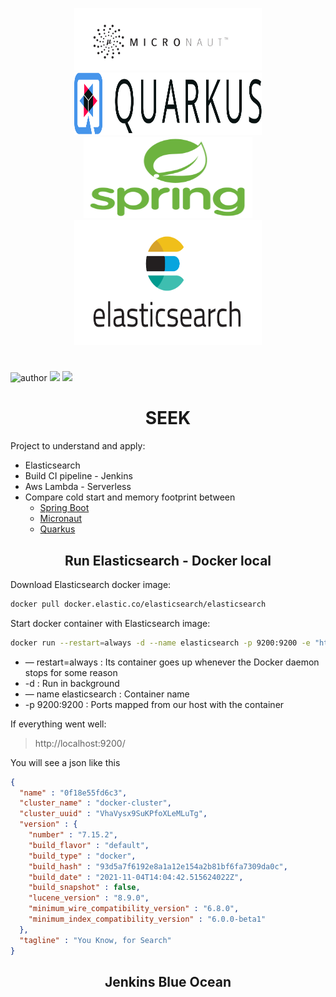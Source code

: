 <div>
       <p align="center"> 
              <img src="docs/micronaut.png" width="300" height="100">
              <img src="docs/quarkus.png" width="300" height="100">
              <img src="docs/spring.png" width="270" height="130">
              <img src="docs/es.png" width="300" height="200">
       </p>
</div>

#

![author](https://img.shields.io/badge/author-matheus-red.svg)
[![](https://img.shields.io/badge/java-v17-blue.svg)]()
[![](https://img.shields.io/badge/gradle-v7.2-blue.svg)]()

<h1 align="center"> SEEK </h1>

Project to understand and apply:
* Elasticsearch
* Build CI pipeline - Jenkins
* Aws Lambda - Serverless
* Compare cold start and memory footprint between
  * [Spring Boot](https://spring.io/projects/spring-boot)
  * [Micronaut](https://micronaut.io/)
  * [Quarkus](https://quarkus.io/)



<h2 align="center"> Run Elasticsearch - Docker local </h2>

Download Elasticsearch docker image:
```bash
docker pull docker.elastic.co/elasticsearch/elasticsearch
```

Start docker container with Elasticsearch image:
```bash
docker run --restart=always -d --name elasticsearch -p 9200:9200 -e "http.host=0.0.0.0" -e "transport.host=127.0.0.1" docker.elastic.co/elasticsearch/elasticsearch:5.5.2
```
* — restart=always : Its container goes up whenever the Docker daemon stops for some reason
* -d : Run in background
* — name elasticsearch : Container name
* -p 9200:9200 : Ports mapped from our host with the container

If everything went well:

> http://localhost:9200/

You will see a json like this
````json
{
  "name" : "0f18e55fd6c3",
  "cluster_name" : "docker-cluster",
  "cluster_uuid" : "VhaVysx9SuKPfoXLeMLuTg",
  "version" : {
    "number" : "7.15.2",
    "build_flavor" : "default",
    "build_type" : "docker",
    "build_hash" : "93d5a7f6192e8a1a12e154a2b81bf6fa7309da0c",
    "build_date" : "2021-11-04T14:04:42.515624022Z",
    "build_snapshot" : false,
    "lucene_version" : "8.9.0",
    "minimum_wire_compatibility_version" : "6.8.0",
    "minimum_index_compatibility_version" : "6.0.0-beta1"
  },
  "tagline" : "You Know, for Search"
}
````

<h2 align="center"> Jenkins Blue Ocean </h2>